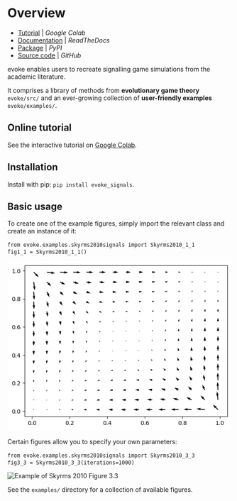 # Overview

+ [Tutorial](https://colab.research.google.com/drive/1AwUCP05lpITAP7_EZD7loGv3unhnwvhM#forceEdit=true&sandboxMode=true) | *Google Colab*
+ [Documentation](https://evoke.readthedocs.io/en/latest/) | *ReadTheDocs*
+ [Package](https://pypi.org/project/evoke-signals/) | *PyPI*
+ [Source code](https://github.com/signalling-games-org/evoke) | *GitHub*

evoke enables users to recreate signalling game simulations from the academic literature.

It comprises a library of methods from **evolutionary game theory** `evoke/src/` and an ever-growing collection of **user-friendly examples** `evoke/examples/`.

## Online tutorial

See the interactive tutorial on [Google Colab](https://colab.research.google.com/drive/1AwUCP05lpITAP7_EZD7loGv3unhnwvhM#forceEdit=true&sandboxMode=true).

## Installation

Install with pip: `pip install evoke_signals`.

## Basic usage

To create one of the example figures, simply import the relevant class and create an instance of it:

```
from evoke.examples.skyrms2010signals import Skyrms2010_1_1
fig1_1 = Skyrms2010_1_1()
```

![Example of Skyrms 2010 Figure 1.1](https://github.com/signalling-games-org/evoke/blob/main/docs/tutorials/figures/skyrms2010_1_1.png?raw=true)

Certain figures allow you to specify your own parameters:

```
from evoke.examples.skyrms2010signals import Skyrms2010_3_3
fig3_3 = Skyrms2010_3_3(iterations=1000)
````

![Example of Skyrms 2010 Figure 3.3](https://github.com/signalling-games-org/evoke/blob/main/docs/tutorials/figures/skyrms2010_3_3.png?raw=true)

See the `examples/` directory for a collection of available figures.
